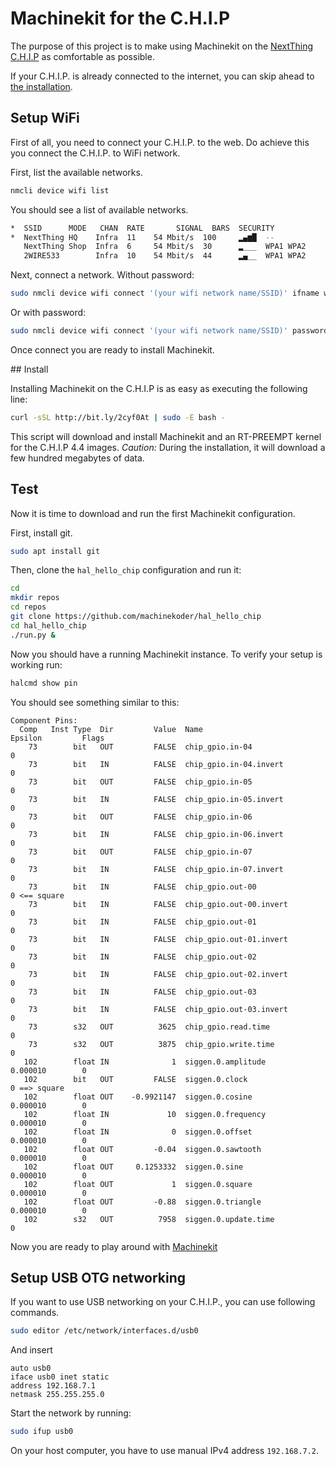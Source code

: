 # Machinekit for the C.H.I.P
The purpose of this project is to make using Machinekit on the [NextThing C.H.I.P](https://getchip.com/) as comfortable as possible.

If your C.H.I.P. is already connected to the internet, you can skip ahead to <a href="#name">the installation</a>.

## Setup WiFi
First of all, you need to connect your C.H.I.P. to the web. Do achieve this you connect the C.H.I.P. to WiFi network.

First, list the available networks.

``` bash
nmcli device wifi list
```

You should see a list of available networks.
``` bash
*  SSID      MODE   CHAN  RATE       SIGNAL  BARS  SECURITY
*  NextThing HQ    Infra  11    54 Mbit/s  100     ▂▄▆█  --
   NextThing Shop  Infra  6     54 Mbit/s  30      ▂___  WPA1 WPA2
   2WIRE533        Infra  10    54 Mbit/s  44      ▂▄__  WPA1 WPA2
```

Next, connect a network. Without password:
``` bash
sudo nmcli device wifi connect '(your wifi network name/SSID)' ifname wlan0
```

Or with password:
``` bash
sudo nmcli device wifi connect '(your wifi network name/SSID)' password '(your wifi password)' ifname wlan0
```

Once connect you are ready to install Machinekit.

<a name="install"/>
## Install

Installing Machinekit on the C.H.I.P is as easy as executing the following line:
``` bash
curl -sSL http://bit.ly/2cyf0At | sudo -E bash -
```

This script will download and install Machinekit and an RT-PREEMPT kernel for the C.H.I.P 4.4 images. *Caution:* During the installation, it will download a few hundred megabytes of data.

## Test
Now it is time to download and run the first Machinekit configuration.

First, install git.
``` bash
sudo apt install git
```

Then, clone the `hal_hello_chip` configuration and run it:
``` bash
cd
mkdir repos
cd repos
git clone https://github.com/machinekoder/hal_hello_chip
cd hal_hello_chip
./run.py &
```

Now you should have a running Machinekit instance. To verify your setup is working run:

``` bash
halcmd show pin
```
You should see something similar to this:
```
Component Pins:
  Comp   Inst Type  Dir         Value  Name                                             Epsilon         Flags
    73        bit   OUT         FALSE  chip_gpio.in-04                                                  0
    73        bit   IN          FALSE  chip_gpio.in-04.invert                                           0
    73        bit   OUT         FALSE  chip_gpio.in-05                                                  0
    73        bit   IN          FALSE  chip_gpio.in-05.invert                                           0
    73        bit   OUT         FALSE  chip_gpio.in-06                                                  0
    73        bit   IN          FALSE  chip_gpio.in-06.invert                                           0
    73        bit   OUT         FALSE  chip_gpio.in-07                                                  0
    73        bit   IN          FALSE  chip_gpio.in-07.invert                                           0
    73        bit   IN          FALSE  chip_gpio.out-00                                                 0 <== square
    73        bit   IN          FALSE  chip_gpio.out-00.invert                                          0
    73        bit   IN          FALSE  chip_gpio.out-01                                                 0
    73        bit   IN          FALSE  chip_gpio.out-01.invert                                          0
    73        bit   IN          FALSE  chip_gpio.out-02                                                 0
    73        bit   IN          FALSE  chip_gpio.out-02.invert                                          0
    73        bit   IN          FALSE  chip_gpio.out-03                                                 0
    73        bit   IN          FALSE  chip_gpio.out-03.invert                                          0
    73        s32   OUT          3625  chip_gpio.read.time                                              0
    73        s32   OUT          3875  chip_gpio.write.time                                             0
   102        float IN              1  siggen.0.amplitude                               0.000010        0
   102        bit   OUT         FALSE  siggen.0.clock                                                   0 ==> square
   102        float OUT    -0.9921147  siggen.0.cosine                                  0.000010        0
   102        float IN             10  siggen.0.frequency                               0.000010        0
   102        float IN              0  siggen.0.offset                                  0.000010        0
   102        float OUT         -0.04  siggen.0.sawtooth                                0.000010        0
   102        float OUT     0.1253332  siggen.0.sine                                    0.000010        0
   102        float OUT             1  siggen.0.square                                  0.000010        0
   102        float OUT         -0.88  siggen.0.triangle                                0.000010        0
   102        s32   OUT          7958  siggen.0.update.time                                             0
```

Now you are ready to play around with [Machinekit](http://machinekit.io)

## Setup USB OTG networking

If you want to use USB networking on your C.H.I.P., you can use following commands.

``` bash
sudo editor /etc/network/interfaces.d/usb0
```
And insert
```
auto usb0
iface usb0 inet static
address 192.168.7.1
netmask 255.255.255.0

```
Start the network by running:
``` bash
sudo ifup usb0
```

On your host computer, you have to use manual IPv4 address `192.168.7.2`.
